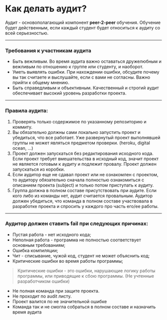 # Как делать аудит?

Аудит - основополагающий компонент **peer-2-peer** обучения. Обучение будет действенным, если каждый студент будет относиться к аудиту со всей серьезностью.

---

### Требования к участникам аудита

- Быть вежливым. Во время аудита важно оставаться дружелюбным и вежливым по отношению к группе или студенту, и наоборот.
- Уметь выявлять ошибки. При нахождении ошибки, обсудите почему вы так считаете и выслушайте, если с вами не согласны. Важно прийти к общему мнению.
- Быть справедливым и объективным. Качественный и строгий аудит обеспечивает высокий уровень разработки проекта.

---

### Правила аудита:

1. Проверять только содержимое по указанному репозиторию и коммиту.
2. Вы обязательно должны сами локально запустить проект и убедиться, что все работает. Уже развернутый проект выполнявшей группы не может являться предметом проверки. (heroku, digital ocean, ...)
3. Проект должен запускаться без редактирования исходного кода. Если проект требует вмешательства в исходный код, значит проект не является готовым к аудиту и подлежит провалу. Проект должен запускаться из коробки.
4. Если аудитор еще не сдавал проект или не ознакомлен с проектом, то аудитору обязательно сначала полностью ознакомиться с описанием проекта (subject) и только потом приступать к аудиту.
5. Группа должна в полном составе присутствовать при аудите. Если кого либо из команды нет, аудит считается провальным. Аудитор должен убедиться, что команда в полном составе участвовала в разработке проекта и спросить у каждого про часть его/ее работы.

---

### Аудитор должен ставить fail при следующих причинах:

- Пустая работа - нет исходного кода;
- Неполная работа - программа не полностью соответствует основным требованиям;
- Ошибка компиляции;
- Чит - списывание, чужой код, студент не может объяснить код;
- Критические ошибки во время работы программы;

> Критические ошибки - это ошибки, нарушающие логику работы программы, или приводящие к сбою программы. (Не учтенные разработчиком ошибки)

- Не полная команда при защите проекта.
- Не проходит по audit листу.
- Проект валится по не значительной ошибке
- Команда так и не смогла собраться в полном составе и назначить время аудита
